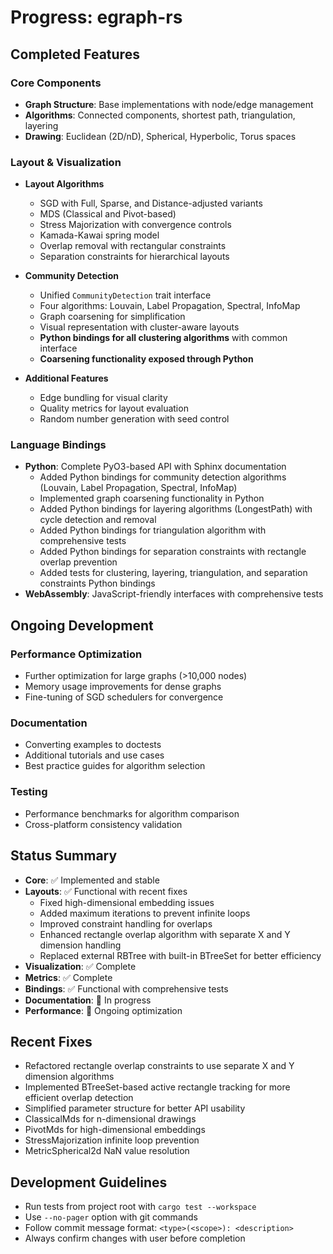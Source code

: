 # Progress: egraph-rs

## Completed Features

### Core Components

- **Graph Structure**: Base implementations with node/edge management
- **Algorithms**: Connected components, shortest path, triangulation, layering
- **Drawing**: Euclidean (2D/nD), Spherical, Hyperbolic, Torus spaces

### Layout & Visualization

- **Layout Algorithms**

  - SGD with Full, Sparse, and Distance-adjusted variants
  - MDS (Classical and Pivot-based)
  - Stress Majorization with convergence controls
  - Kamada-Kawai spring model
  - Overlap removal with rectangular constraints
  - Separation constraints for hierarchical layouts

- **Community Detection**

  - Unified `CommunityDetection` trait interface
  - Four algorithms: Louvain, Label Propagation, Spectral, InfoMap
  - Graph coarsening for simplification
  - Visual representation with cluster-aware layouts
  - **Python bindings for all clustering algorithms** with common interface
  - **Coarsening functionality exposed through Python**

- **Additional Features**
  - Edge bundling for visual clarity
  - Quality metrics for layout evaluation
  - Random number generation with seed control

### Language Bindings

- **Python**: Complete PyO3-based API with Sphinx documentation
  - Added Python bindings for community detection algorithms (Louvain, Label Propagation, Spectral, InfoMap)
  - Implemented graph coarsening functionality in Python
  - Added Python bindings for layering algorithms (LongestPath) with cycle detection and removal
  - Added Python bindings for triangulation algorithm with comprehensive tests
  - Added Python bindings for separation constraints with rectangle overlap prevention
  - Added tests for clustering, layering, triangulation, and separation constraints Python bindings
- **WebAssembly**: JavaScript-friendly interfaces with comprehensive tests

## Ongoing Development

### Performance Optimization

- Further optimization for large graphs (>10,000 nodes)
- Memory usage improvements for dense graphs
- Fine-tuning of SGD schedulers for convergence

### Documentation

- Converting examples to doctests
- Additional tutorials and use cases
- Best practice guides for algorithm selection

### Testing

- Performance benchmarks for algorithm comparison
- Cross-platform consistency validation

## Status Summary

- **Core**: ✅ Implemented and stable
- **Layouts**: ✅ Functional with recent fixes
  - Fixed high-dimensional embedding issues
  - Added maximum iterations to prevent infinite loops
  - Improved constraint handling for overlaps
  - Enhanced rectangle overlap algorithm with separate X and Y dimension handling
  - Replaced external RBTree with built-in BTreeSet for better efficiency
- **Visualization**: ✅ Complete
- **Metrics**: ✅ Complete
- **Bindings**: ✅ Functional with comprehensive tests
- **Documentation**: 🔄 In progress
- **Performance**: 🔄 Ongoing optimization

## Recent Fixes

- Refactored rectangle overlap constraints to use separate X and Y dimension algorithms
- Implemented BTreeSet-based active rectangle tracking for more efficient overlap detection
- Simplified parameter structure for better API usability
- ClassicalMds for n-dimensional drawings
- PivotMds for high-dimensional embeddings
- StressMajorization infinite loop prevention
- MetricSpherical2d NaN value resolution

## Development Guidelines

- Run tests from project root with `cargo test --workspace`
- Use `--no-pager` option with git commands
- Follow commit message format: `<type>(<scope>): <description>`
- Always confirm changes with user before completion

